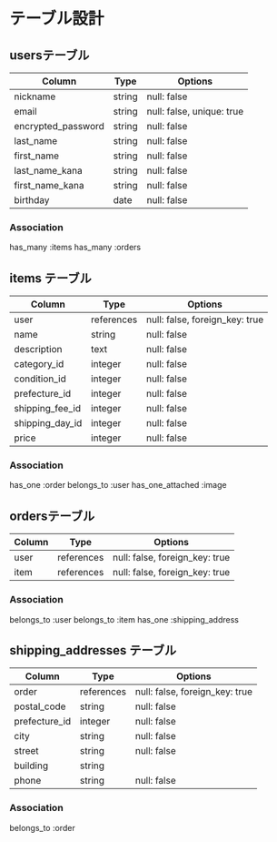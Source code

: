 # テーブル設計

## usersテーブル

| Column             | Type    | Options     |
| ------------------ | ------- | ----------- |
| nickname           | string  | null: false |
| email              | string  | null: false, unique: true |
| encrypted_password | string  | null: false |
| last_name          | string  | null: false |
| first_name         | string  | null: false |
| last_name_kana     | string  | null: false |
| first_name_kana    | string  | null: false |
| birthday           | date    | null: false |


### Association

has_many :items
has_many :orders

## items テーブル

| Column             | Type       | Options     |
| ------------------ | ---------- | ----------- |
| user               | references | null: false, foreign_key: true|
| name               | string     | null: false |
| description        | text       | null: false |
| category_id        | integer    | null: false |
| condition_id       | integer    | null: false |
| prefecture_id      | integer    | null: false |
| shipping_fee_id    | integer    | null: false |
| shipping_day_id    | integer    | null: false |
| price              | integer    | null: false |

### Association

has_one :order
belongs_to :user
has_one_attached :image

## ordersテーブル

| Column              | Type       | Options     |
| ------------------- | ---------- | ----------- |
| user                | references | null: false, foreign_key: true|
| item                | references | null: false, foreign_key: true|

### Association

belongs_to :user
belongs_to :item
has_one :shipping_address

## shipping_addresses テーブル

| Column              | Type       | Options     |
| ------------------- | ---------- | ----------- |
| order               | references | null: false, foreign_key: true|
| postal_code         | string     | null: false |
| prefecture_id       | integer    | null: false |
| city                | string     | null: false |
| street              | string     | null: false |
| building            | string     |             |
| phone               | string     | null: false |

### Association

belongs_to :order

